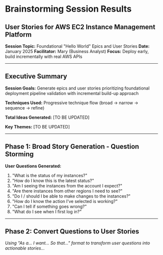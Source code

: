 # Brainstorming Session Results

## User Stories for AWS EC2 Instance Management Platform

**Session Topic:** Foundational "Hello World" Epics and User Stories
**Date:** January 2025
**Facilitator:** Mary (Business Analyst)
**Focus:** Deploy early, build incrementally with real AWS APIs

---

## Executive Summary

**Session Goals:** Generate epics and user stories prioritizing foundational deployment pipeline validation with incremental build-up approach

**Techniques Used:** Progressive technique flow (broad → narrow → sequence → refine)

**Total Ideas Generated:** [TO BE UPDATED]

**Key Themes:** [TO BE UPDATED]

---

## Phase 1: Broad Story Generation - Question Storming

**User Questions Generated:**

1. "What is the status of my instances?"
2. "How do I know this is the latest status?"
3. "Am I seeing the instances from the account I expect?"
4. "Are there instances from other regions I need to see?"
5. "Do I / should I be able to make changes to the instances?"
6. "How do I know the action I've selected is working?"
7. "Can I tell if something goes wrong?"
8. "What do I see when I first log in?"

---

## Phase 2: Convert Questions to User Stories

_Using "As a... I want... So that..." format to transform user questions into actionable stories..._
